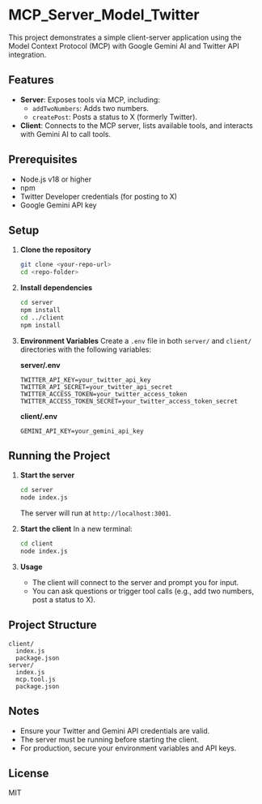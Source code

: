 # MCP_Server_Model_Twitter

This project demonstrates a simple client-server application using the Model Context Protocol (MCP) with Google Gemini AI and Twitter API integration.

## Features
- **Server**: Exposes tools via MCP, including:
  - `addTwoNumbers`: Adds two numbers.
  - `createPost`: Posts a status to X (formerly Twitter).
- **Client**: Connects to the MCP server, lists available tools, and interacts with Gemini AI to call tools.

## Prerequisites
- Node.js v18 or higher
- npm
- Twitter Developer credentials (for posting to X)
- Google Gemini API key

## Setup

1. **Clone the repository**
   ```sh
   git clone <your-repo-url>
   cd <repo-folder>
   ```

2. **Install dependencies**
   ```sh
   cd server
   npm install
   cd ../client
   npm install
   ```

3. **Environment Variables**
   Create a `.env` file in both `server/` and `client/` directories with the following variables:

   **server/.env**
   ```env
   TWITTER_API_KEY=your_twitter_api_key
   TWITTER_API_SECRET=your_twitter_api_secret
   TWITTER_ACCESS_TOKEN=your_twitter_access_token
   TWITTER_ACCESS_TOKEN_SECRET=your_twitter_access_token_secret
   ```

   **client/.env**
   ```env
   GEMINI_API_KEY=your_gemini_api_key
   ```

## Running the Project

1. **Start the server**
   ```sh
   cd server
   node index.js
   ```
   The server will run at `http://localhost:3001`.

2. **Start the client**
   In a new terminal:
   ```sh
   cd client
   node index.js
   ```

3. **Usage**
   - The client will connect to the server and prompt you for input.
   - You can ask questions or trigger tool calls (e.g., add two numbers, post a status to X).

## Project Structure
```
client/
  index.js
  package.json
server/
  index.js
  mcp.tool.js
  package.json
```

## Notes
- Ensure your Twitter and Gemini API credentials are valid.
- The server must be running before starting the client.
- For production, secure your environment variables and API keys.

## License
MIT
